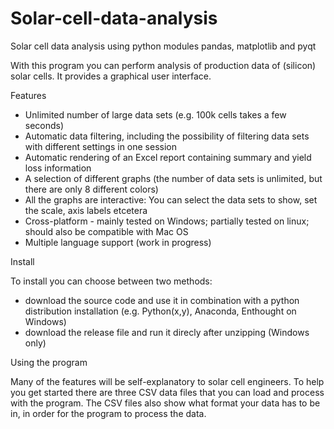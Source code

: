 Solar-cell-data-analysis
========================

Solar cell data analysis using python modules pandas, matplotlib and pyqt

With this program you can perform analysis of production data of (silicon) solar cells. It provides a graphical user interface.

Features

- Unlimited number of large data sets (e.g. 100k cells takes a few seconds)
- Automatic data filtering, including the possibility of filtering data sets with different settings in one session
- Automatic rendering of an Excel report containing summary and yield loss information
- A selection of different graphs (the number of data sets is unlimited, but there are only 8 different colors)
- All the graphs are interactive: You can select the data sets to show, set the scale, axis labels etcetera
- Cross-platform - mainly tested on Windows; partially tested on linux; should also be compatible with Mac OS
- Multiple language support (work in progress)

Install

To install you can choose between two methods:
- download the source code and use it in combination with a python distribution installation (e.g. Python(x,y), Anaconda, Enthought on Windows)
- download the release file and run it direcly after unzipping (Windows only)

Using the program

Many of the features will be self-explanatory to solar cell engineers. To help you get started there are three CSV data files that you can load and process with the program. The CSV files also show what format your data has to be in, in order for the program to process the data.
